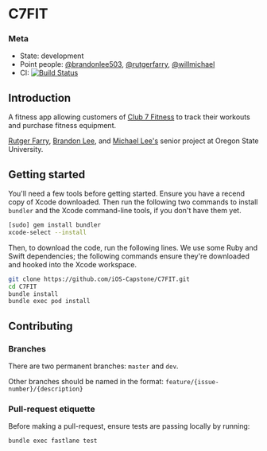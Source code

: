 # C7FIT

### Meta
- State: development
- Point people: 
[@brandonlee503](https://github.com/brandonlee503), 
[@rutgerfarry](https://github.com/rutgerfarry), 
[@willmichael](https://github.com/willmichael)
- CI: [![Build Status](https://travis-ci.org/iOS-Capstone/C7FIT.svg?branch=dev)](https://travis-ci.org/iOS-Capstone/C7FIT)

## Introduction
A fitness app allowing customers of [Club 7 Fitness](http://www.club7fitness.com/) to track their workouts and purchase fitness equipment.

[Rutger Farry](https://github.com/rutgerfarry), [Brandon Lee](https://github.com/brandonlee503), and [Michael Lee's](https://github.com/willmichael) senior project at Oregon State University.

## Getting started
You'll need a few tools before getting started. Ensure you have a recend copy of Xcode downloaded. Then run the following two commands to install `bundler` and the Xcode command-line tools, if you don't have them yet.
```sh
[sudo] gem install bundler
xcode-select --install
```

Then, to download the code, run the following lines. We use some Ruby and Swift dependencies; the following commands ensure they're downloaded and hooked into the Xcode workspace.
```sh
git clone https://github.com/iOS-Capstone/C7FIT.git
cd C7FIT
bundle install
bundle exec pod install
```

## Contributing
### Branches
There are two permanent branches: `master` and `dev`.

Other branches should be named in the format: `feature/{issue-number}/{description}`

### Pull-request etiquette
Before making a pull-request, ensure tests are passing locally by running:
```sh
bundle exec fastlane test
```
